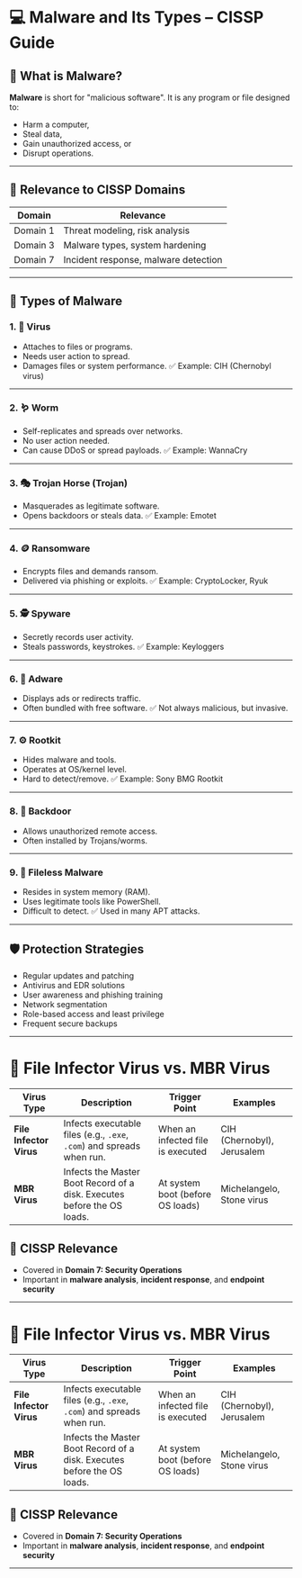 # 💻 Malware and Its Types – CISSP Guide

## 🔐 What is Malware?

**Malware** is short for "malicious software". It is any program or file designed to:
- Harm a computer,
- Steal data,
- Gain unauthorized access, or
- Disrupt operations.

---

## 🧠 Relevance to CISSP Domains

| Domain      | Relevance                                 |
|-------------|--------------------------------------------|
| Domain 1    | Threat modeling, risk analysis             |
| Domain 3    | Malware types, system hardening            |
| Domain 7    | Incident response, malware detection       |

---

## 🔎 Types of Malware

### 1. 🦠 Virus
- Attaches to files or programs.
- Needs user action to spread.
- Damages files or system performance.
✅ Example: CIH (Chernobyl virus)

---

### 2. 🪱 Worm
- Self-replicates and spreads over networks.
- No user action needed.
- Can cause DDoS or spread payloads.
✅ Example: WannaCry

---

### 3. 🎭 Trojan Horse (Trojan)
- Masquerades as legitimate software.
- Opens backdoors or steals data.
✅ Example: Emotet

---

### 4. 🪙 Ransomware
- Encrypts files and demands ransom.
- Delivered via phishing or exploits.
✅ Example: CryptoLocker, Ryuk

---

### 5. 🕵️ Spyware
- Secretly records user activity.
- Steals passwords, keystrokes.
✅ Example: Keyloggers

---

### 6. 🎯 Adware
- Displays ads or redirects traffic.
- Often bundled with free software.
✅ Not always malicious, but invasive.

---

### 7. ⚙️ Rootkit
- Hides malware and tools.
- Operates at OS/kernel level.
- Hard to detect/remove.
✅ Example: Sony BMG Rootkit

---

### 8. 🔁 Backdoor
- Allows unauthorized remote access.
- Often installed by Trojans/worms.

---

### 9. 🧬 Fileless Malware
- Resides in system memory (RAM).
- Uses legitimate tools like PowerShell.
- Difficult to detect.
✅ Used in many APT attacks.

---

## 🛡️ Protection Strategies

- Regular updates and patching
- Antivirus and EDR solutions
- User awareness and phishing training
- Network segmentation
- Role-based access and least privilege
- Frequent secure backups

---

# 🦠 File Infector Virus vs. MBR Virus

| **Virus Type**        | **Description**                                                                 | **Trigger Point**                 | **Examples**                  |
|------------------------|----------------------------------------------------------------------------------|-----------------------------------|-------------------------------|
| **File Infector Virus**| Infects executable files (e.g., `.exe`, `.com`) and spreads when run.            | When an infected file is executed | CIH (Chernobyl), Jerusalem    |
| **MBR Virus**          | Infects the Master Boot Record of a disk. Executes before the OS loads.         | At system boot (before OS loads)  | Michelangelo, Stone virus     |

## 🔐 CISSP Relevance
- Covered in **Domain 7: Security Operations**
- Important in **malware analysis**, **incident response**, and **endpoint security**

---

# 🦠 File Infector Virus vs. MBR Virus

| **Virus Type**        | **Description**                                                                 | **Trigger Point**                 | **Examples**                  |
|------------------------|----------------------------------------------------------------------------------|-----------------------------------|-------------------------------|
| **File Infector Virus**| Infects executable files (e.g., `.exe`, `.com`) and spreads when run.            | When an infected file is executed | CIH (Chernobyl), Jerusalem    |
| **MBR Virus**          | Infects the Master Boot Record of a disk. Executes before the OS loads.         | At system boot (before OS loads)  | Michelangelo, Stone virus     |

## 🔐 CISSP Relevance
- Covered in **Domain 7: Security Operations**
- Important in **malware analysis**, **incident response**, and **endpoint security**

----